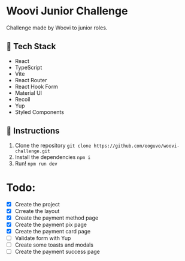 # Woovi Junior Challenge

Challenge made by Woovi to junior roles.

## 🚀 Tech Stack

- React
- TypeScript
- Vite
- React Router
- React Hook Form
- Material UI
- Recoil
- Yup
- Styled Components

## 📝 Instructions

1. Clone the repository
`git clone https://github.com/eoguvo/woovi-challenge.git`
2. Install the dependencies
`npm i`
3. Run!
`npm run dev`

# Todo:

- [X] Create the project
- [X] Crreate the layout
- [X] Create the payment method page
- [X] Create the payment pix page
- [X] Create the payment card page
- [ ] Validate form with Yup
- [ ] Create some toasts and modals
- [ ] Create the payment success page
